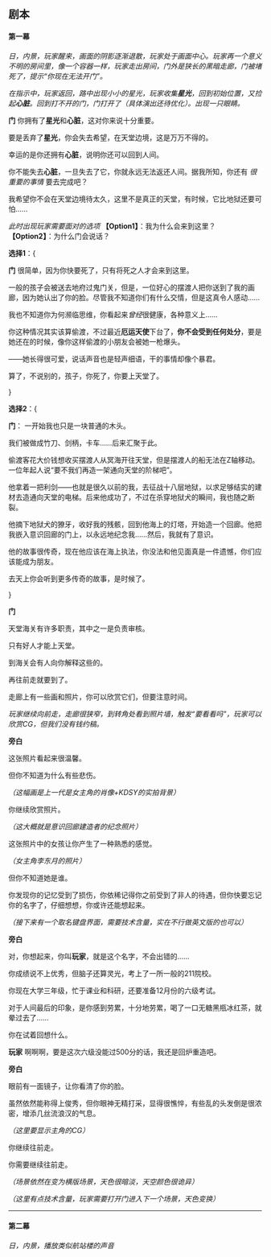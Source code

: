 ## 剧本

#### 第一幕

*日，内景，玩家醒来，画面的阴影逐渐退散，玩家处于画面中心。玩家再一个意义不明的房间里，像一个容器一样，玩家走出房间，门外是狭长的黑暗走廊，门被堵死了，提示“你现在无法开门”。*

*在指示中，玩家返回，路中出现小小的星光，玩家收集**星光**，回到初始位置，又捡起**心脏**。回到打不开的门，门打开了（具体演出还待优化）。出现一只眼睛。*

**门**
 你拥有了**星光**和**心脏**，这对你来说十分重要。

 要是丢弃了**星光**，你会失去希望，在天堂边境，这是万万不得的。

 幸运的是你还拥有**心脏**，说明你还可以回到人间。

 你不能失去**心脏**，一旦失去了它，你就永远无法返还人间。据我所知，你还有 *很重要的事情* 要去完成吧？

 我希望你不会在天堂边境待太久，这里不是真正的天堂，有时候，它比地狱还要可怕……

 *此时出现玩家需要面对的选项*
 **【Option1】**：我为什么会来到这里？
 **【Option2】**：为什么门会说话？

**选择1**：{

**门**
很简单，因为你快要死了，只有将死之人才会来到这里。

一般的孩子会被送去地府过鬼门关，但是，一位好心的摆渡人把你送到了我的画廊，因为她认出了你的脸。尽管我不知道你们有什么交情，但是这真令人感动……

我也不知道你为何濒临思维，你看起来*曾经*很健康，各种意义上……

你这种情况其实该算偷渡，不过最近**厄运天使**下台了，**你不会受到任何处分**，要是她还在的时候，像你这样偷渡的小朋友会被她一枪爆头。

——她长得很可爱，说话声音也是轻声细语，干的事情却像个暴君。

算了，不说别的，孩子，你死了，你要上天堂了。

}

**选择2**：{

**门**：
一开始我也只是一块普通的木头。

我们被做成竹刀、剑柄，卡车……后来汇聚于此。

偷渡客花大价钱想收买摆渡人从冥海开往天堂，但是摆渡人的船无法在Z轴移动。一位年起人说“要不我们再造一架通向天堂的阶梯吧”。

他拿着一把利剑——也就是很久以前的我，去征战十八层地狱，以求足够结实的建材去造通向天堂的电梯。后来他成功了，不过在杀穿地狱犬的瞬间，我也随之断裂。

他摘下地狱犬的獠牙，收好我的残骸，回到他海上的灯塔，开始造一个回廊。他把我嵌入意识回廊的门上，以永远地纪念我……然后，我就有了意识。

他的故事很传奇，现在他应该在海上执法，你没法和他见面真是一件遗憾，你们应该能成为朋友。

去天上你会听到更多传奇的故事，是时候了。

}

**门**

天堂海关有许多职责，其中之一是负责审核。

只有好人才能上天堂。

到海关会有人向你解释这些的。

再往前走就要到了。

走廊上有一些画和照片，你可以欣赏它们，但要注意时间。

*玩家继续向前走，走廊很狭窄，到转角处看到照片墙，触发“要看看吗”，玩家可以欣赏CG，但我们没有钱约稿。*

**旁白**

这张照片看起来很温馨。

但你不知道为什么有些悲伤。

*（这幅画是上一代是女主角的肖像+KDSY的实拍背景）*

你继续欣赏照片。

*（这大概就是意识回廊建造者的纪念照片）*

这张照片中的女孩让你产生了一种熟悉的感觉。

*（女主角李东月的照片）*

但你不知道她是谁。

你发现你的记忆受到了损伤，你依稀记得你之前受到了非人的待遇，但你快要忘记你的名字了，仔细想想，你或许还能想起来。

*（接下来有一个取名键盘界面，需要技术含量，实在不行做英文版的也可以）*

**旁白**

对，你想起来，你叫**玩家**，就是这个名字，不会出错的……

你成绩说不上优秀，但脑子还算灵光，考上了一所一般的211院校。

你现在大学三年级，忙于课业和科研，还要准备12月份的六级考试。

对于人间最后的印象，是你感到劳累，十分地劳累，喝了一口无糖黑瓶冰红茶，就晕过去了……

你在试着回想什么。

**玩家**
啊啊啊，要是这次六级没能过500分的话，我还是回炉重造吧。

**旁白**

眼前有一面镜子，让你看清了你的脸。

虽然依然能称得上俊秀，但你眼神无精打采，显得很憔悴，有些乱的头发倒是很浓密，增添几丝流浪汉的气息。

*（这里要显示主角的CG）*

你继续往前走。

你需要继续往前走。

*（场景依然在变为横版场景，天色很暗淡，天空颜色很诡异）*

*（这里有点技术含量，玩家需要打开门进入下一个场景，天色变换）*

---

#### 第二幕
*日，内景，播放类似航站楼的声音*











